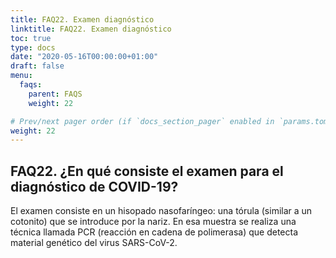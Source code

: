 ```yaml
---
title: FAQ22. Examen diagnóstico
linktitle: FAQ22. Examen diagnóstico
toc: true
type: docs
date: "2020-05-16T00:00:00+01:00"
draft: false
menu:
  faqs:
    parent: FAQS
    weight: 22

# Prev/next pager order (if `docs_section_pager` enabled in `params.toml`)
weight: 22
---
```


## FAQ22. ¿En qué consiste el examen para el diagnóstico de COVID-19?

El examen consiste en un hisopado nasofaríngeo: una tórula (similar a un cotonito) que se introduce por la nariz. En esa muestra se realiza una técnica llamada PCR (reacción en cadena de polimerasa) que detecta material genético del virus SARS-CoV-2.
